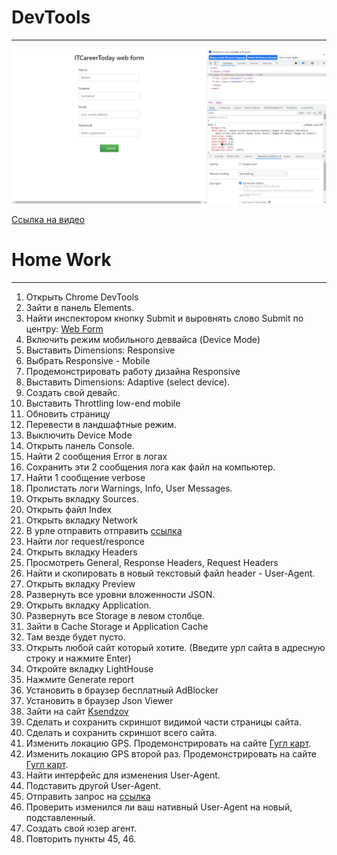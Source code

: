 # DevTools
____
![Braydon's GitHub Banner](./devtools.png)

[Сcылка на видео](https://drive.google.com/file/d/1j9WMrTOaC5b9ADwA1nGKII5KaZofnW71/view?usp=sharing)

# Home Work
____
1. Открыть Chrome DevTools
 2. Зайти в панель Elements.
 3. Найти инспектором кнопку Submit и выровнять слово Submit по центру: [Web Form](http://itcareer.pythonanywhere.com/)
 4. Включить режим мобильного деввайса (Device Mode)
 5. Выставить Dimensions: Responsive 
 6. Выбрать Responsive - Mobile
 7. Продемонстрировать работу дизайна Responsive
 8. Выставить Dimensions: Adaptive (select device).
 9. Создать свой девайс.
 10. Выставить Throttling low-end mobile
 11. Обновить страницу
 12. Перевести в ландшафтные режим.
 13. Выключить Device Mode
 14. Открыть панель Console.
 15. Найти 2 сообщения Error в логах
 16. Сохранить эти 2 сообщения лога как файл на компьютер.
 17. Найти 1 сообщение verbose
 18. Пролистать логи Warnings, Info, User Messages.
 19. Открыть вкладку Sources.
 20. Открыть файл Index
 21. Открыть вкладку Network
 22. В урле отправить отправить [ссылка](http://162.55.220.72:5005/object_info_3?age=32&salary=1000&name=name)
 23. Найти лог request/responce  
 24. Открыть вкладку Headers
 25. Просмотреть General, Response Headers, Request Headers
 26. Найти и скопировать в новый текстовый файл header - User-Agent.
 27. Открыть вкладку Preview
 28. Развернуть все уровни вложенности JSON.
 29. Открыть вкладку Application.
 30. Развернуть все Storage в левом столбце.
 31. Зайти в Cache Storage и Application Cache
 32. Там везде будет пусто.
 33. Открыть любой сайт который хотите. (Введите урл сайта в адресную строку и нажмите Enter)
 34. Откройте вкладку LightHouse
 35. Нажмите Generate report
 36. Установить в браузер бесплатный AdBlocker
 37. Установить в браузер Json Viewer
 38. Зайти на сайт [Ksendzov](https://ksendzov.com)
 39. Сделать и сохранить скриншот видимой части страницы сайта.
 40. Сделать и сохранить скриншот всего сайта.
 41. Изменить локацию GPS. Продемонстрировать на сайте [Гугл карт](https://www.google.com/maps/).
 42. Изменить локацию GPS второй раз. Продемонстрировать на сайте [Гугл карт](https://www.google.com/maps/).
 43. Найти интерфейс для изменения User-Agent.
 44. Подставить другой User-Agent. 
 45. Отправить запрос на [ссылка](http://162.55.220.72:5005/object_info_3?age=32&salary=1000&name=name)
 46. Проверить изменился ли ваш нативный User-Agent на новый, подставленный.
 47. Создать свой юзер агент.
 48. Повторить пункты 45, 46.
